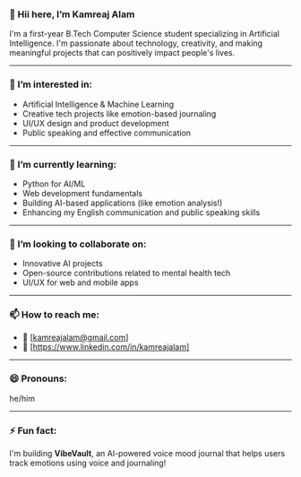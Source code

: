 ### 👋 Hii here, I’m Kamreaj Alam

I'm a first-year B.Tech Computer Science student specializing in Artificial Intelligence. I'm passionate about technology, creativity, and making meaningful projects that can positively impact people's lives.

---

### 👀 I’m interested in:
- Artificial Intelligence & Machine Learning  
- Creative tech projects like emotion-based journaling  
- UI/UX design and product development  
- Public speaking and effective communication  

---

### 🌱 I’m currently learning:
- Python for AI/ML  
- Web development fundamentals  
- Building AI-based applications (like emotion analysis!)  
- Enhancing my English communication and public speaking skills  

---

### 💞️ I’m looking to collaborate on:
- Innovative AI projects  
- Open-source contributions related to mental health tech  
- UI/UX for web and mobile apps  

---

### 📫 How to reach me:
- 📧 [kamreajalam@gmail.com] 
- 💼 [https://www.linkedin.com/in/kamreajalam] 

---

### 😄 Pronouns: 
he/him

---

### ⚡ Fun fact:
I'm building **VibeVault**, an AI-powered voice mood journal that helps users track emotions using voice and journaling!

<!---
kamreaj/kamreaj is a ✨ special ✨ repository because its `README.md` (this file) appears on your GitHub profile.
You can click the Preview link to take a look at your changes.
--->
